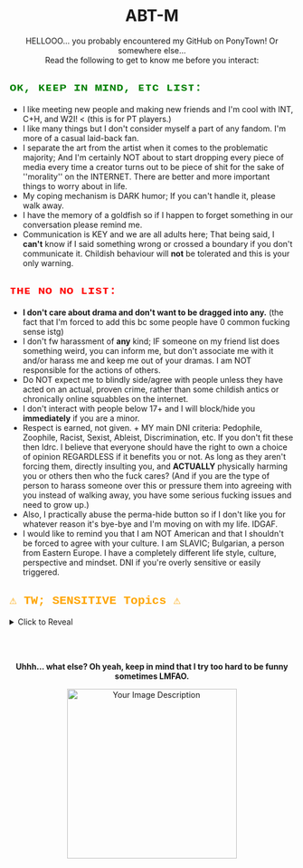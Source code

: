 <div align="center">
  <h1>ABT-M</h1>
  <p>HELLOOO... you probably encountered my GitHub on PonyTown! Or somewhere else...<br>
  Read the following to get to know me before you interact:</p>
</div>

<div align="left">
  <h2 style="color: green; font-family: 'Courier New', Courier, monospace;">ᴏᴋ, ᴋᴇᴇᴘ ɪɴ ᴍɪɴᴅ, ᴇᴛᴄ ʟɪsᴛ:</h2>
  <ul>
    <li>I like meeting new people and making new friends and I'm cool with INT, C+H, and W2I! < (this is for PT players.)</li>
    <li>I like many things but I don't consider myself a part of any fandom. I'm more of a casual laid-back fan.</li>
    <li>I separate the art from the artist when it comes to the problematic majority; And I'm certainly NOT about to start dropping every piece of media every time a creator turns out to be piece of shit for the sake of ''morality'' on the INTERNET. There are better and more important things to worry about in life.</li>
    <li>My coping mechanism is DARK humor; If you can't handle it, please walk away.</li>
    <li>I have the memory of a goldfish so if I happen to forget something in our conversation please remind me.</li>
    <li>Communication is KEY and we are all adults here; That being said, I <strong>can't</strong> know if I said something wrong or crossed a boundary if you don't communicate it. Childish behaviour will <strong>not</strong> be tolerated and this is your only warning.</li>
  </ul>
</div>

<div align="left">
  <h2 style="color: red; font-family: 'Courier New', Courier, monospace;">ᴛʜᴇ ɴᴏ ɴᴏ ʟɪsᴛ:</h2>
  <ul>
    <li><strong>I don't care about drama and don't want to be dragged into any.</strong> (the fact that I'm forced to add this bc some people have 0 common fucking sense istg)</li>
    <li>I don't fw harassment of <strong>any</strong> kind; IF someone on my friend list does something weird, you can inform me, but don't associate me with it and/or harass me and keep me out of your dramas. I am NOT responsible for the actions of others.</li>
    <li>Do NOT expect me to blindly side/agree with people unless they have acted on an actual, proven crime, rather than some childish antics or chronically online squabbles on the internet.</li>
    <li>I don't interact with people below 17+ and I will block/hide you <strong>immediately</strong> if you are a minor.</li>
    <li>Respect is earned, not given. + MY main DNI criteria: Pedophile, Zoophile, Racist, Sexist, Ableist, Discrimination, etc. If you don't fit these then Idrc. I believe that everyone should have the right to own a choice of opinion REGARDLESS if it benefits you or not. As long as they aren't forcing them, directly insulting you, and <strong>ACTUALLY</strong> physically harming you or others then who the fuck cares? (And if you are the type of person to harass someone over this or pressure them into agreeing with you instead of walking away, you have some serious fucking issues and need to grow up.)</li>
    <li>Also, I practically abuse the perma-hide button so if I don't like you for whatever reason it's bye-bye and I'm moving on with my life. IDGAF.</li>
    <li>I would like to remind you that I am NOT American and that I shouldn't be forced to agree with your culture. I am SLAVIC; Bulgarian, a person from Eastern Europe. I have a completely different life style, culture, perspective and mindset. DNI if you're overly sensitive or easily triggered.</li>
  </ul>
</div>

<!-- Trigger Warning Section:  -->
<div align="left">
  <h2 style="color: orange; font-family: 'Courier New', Courier, monospace;">⚠️ TW; SENSITIVE Topics ⚠️</h2>
  <details>
    <summary>Click to Reveal</summary>
    <ul>
      <li>I'm Neurodivergent with CPTSD + GAD + Agoraphobia; I'll be guarded around you at first, but I will gradually open up if I deem you trustworthy over time.</li>
      <li>I'm a victim of SA + SH (multiple times) along with a <strong>severe</strong> trauma from a pedophile + stalking and humiliation, so be a <em>little</em> mindful of your pointed jokes UNLESS you are a close friend. Otherwise, I'm chill and OK with dark humor because like I said, it's my coping mechanism.</li>
      <li>I would like to clarify that I am NOT looking for sympathy and you don't have to tiptoe around me at all but acknowledgment/awareness is appreciated. I'm adding this section ONLY for the sake of letting people know what they're dealing with. I've had people blindly start to argue with me in regards of those topics like they have the ''moral high ground'' even though I AM someone who has gone through these experiences first-hand.</li>
      <li>I'm gonna let you know right away that I don't believe in god, I don't care about the bible, or Christianity. I am a LaVeyan Satanist. If that bothers you, walk away. I couldn't care less about what people think of me and my beliefs LMAO.</li> 
    </ul>
  </details>
</div>

<!-- Added spacing -->
<br><br>

<div align="center">
  <p><strong>Uhhh... what else? Oh yeah, keep in mind that I try too hard to be funny sometimes LMFAO.</strong></p>
  <img src="https://i.imgur.com/63uaJvl.png" alt="Your Image Description" width="300">
</div>
